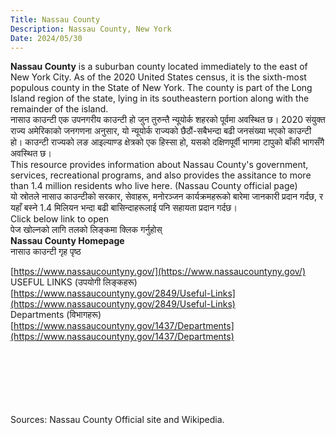 ```yaml
---
Title: Nassau County
Description: Nassau County, New York
Date: 2024/05/30
---
```

**Nassau County** is a suburban county located immediately to the east of New York City. As of the 2020 United States census, it is the sixth-most populous county in the State of New York. The county is part of the Long Island region of the state, lying in its southeastern portion along with the remainder of the island. <br/>
नासाउ काउन्टी एक उपनगरीय काउन्टी हो जुन तुरुन्तै न्यूयोर्क शहरको पूर्वमा अवस्थित छ। 2020 संयुक्त राज्य अमेरिकाको जनगणना अनुसार, यो न्यूयोर्क राज्यको छैठौं-सबैभन्दा बढी जनसंख्या भएको काउन्टी हो। काउन्टी राज्यको लङ आइल्याण्ड क्षेत्रको एक हिस्सा हो, यसको दक्षिणपूर्वी भागमा टापुको बाँकी भागसँगै अवस्थित छ।
<br/>
This resource provides information about Nassau County's government, services, recreational programs, and also provides the assitance to more than 1.4 million residents who live here. (Nassau County official page)<br/>
यो स्रोतले नासाउ काउन्टीको सरकार, सेवाहरू, मनोरञ्जन कार्यक्रमहरूको बारेमा जानकारी प्रदान गर्दछ, र यहाँ बस्ने 1.4 मिलियन भन्दा बढी बासिन्दाहरूलाई पनि सहायता प्रदान गर्दछ।
<br/>
Click below link to open<br/>पेज खोल्नको लागि तलको लिङ्कमा क्लिक गर्नुहोस्
<br/>
**Nassau County Homepage**<br/>नासाउ काउन्टी गृह पृष्ठ

[https://www.nassaucountyny.gov/](https://www.nassaucountyny.gov/)
<br/>
USEFUL LINKS (उपयोगी लिङ्कहरू)<br/>
[https://www.nassaucountyny.gov/2849/Useful-Links](https://www.nassaucountyny.gov/2849/Useful-Links)
<br/>
Departments (विभागहरू)<br/>
[https://www.nassaucountyny.gov/1437/Departments](https://www.nassaucountyny.gov/1437/Departments)



<br/><br/><br/><br/><br/><br/>Sources: Nassau County Official site and Wikipedia.